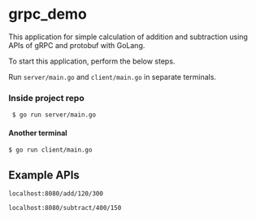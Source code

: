 # grpc_demo

This application for simple calculation of addition and subtraction using APIs of gRPC and protobuf with GoLang.

To start this application, perform the below steps.

Run `server/main.go` and `client/main.go` in separate terminals.

### Inside project repo
```
 $ go run server/main.go
```
#### Another terminal
```
$ go run client/main.go
```

## Example APIs
`localhost:8080/add/120/300`

`localhost:8080/subtract/400/150`
